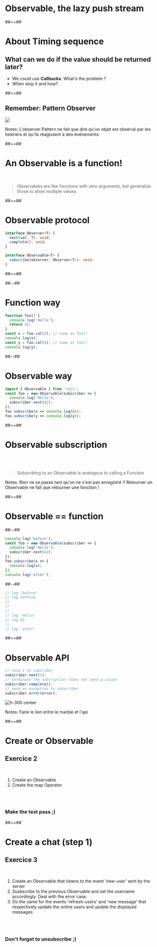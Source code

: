 <!-- .slide: class="transition bg-pink" -->

# Observable, the lazy push stream

##==##

# About Timing sequence

## What can we do if the value should be returned later?

- We could use **Callbacks**. What's the problem ?
- When stop it and how?

##==##

## Remember: Pattern Observer

<div class="full-center">
 <img src="./assets/images/Pattern-Observer.png">
</div>

Notes:
L'observer Pattern ne fait que dire qu'un objet est observé par les listeners et qu'ils réagissent à des événements

##==##

# An Observable is a function!

<br>

> Observables are like functions with zero arguments, but generalize those to allow multiple values

##==##

<!--  .slide: class="with-code consolas" -->

# Observable protocol

```typescript
interface Observer<T> {
  next(val: T): void;
  complete(): void;
}

interface Observable<T> {
  subscribe(observer: Observer<T>): void;
}
```

<!-- .element: class="big-code" -->

##==##

<!-- .slide: class="two-column-layout" -->

##--##

<!-- .slide: class="with-code consolas" -->

# Function way

```javascript
function foo() {
  console.log('Hello');
  return 42;
}
const x = foo.call(); // same as foo()
console.log(x);
const y = foo.call(); // same as foo()
console.log(y);
```

<!-- .element: class="big-code"-->

##--##

<!-- .slide: class="with-code consolas" -->

# Observable way

```javascript
import { Observable } from 'rxjs';
const foo = new Observable(subscriber => {
  console.log('Hello');
  subscriber.next(42);
});
foo.subscribe(x => console.log(x));
foo.subscribe(y => console.log(y));
```

<!-- .element: class="big-code"-->

##==##

# Observable subscription

<br><br>

> Subscribing to an Observable is analogous to calling a Function

Notes:
Rien ne se passe tant qu'on ne s'est pas enregistré !!
Retourner un Observable ne fait que retourner une fonction !

##==##

# Observable == function

<!-- .slide:  class="two-column-layout" -->

##--##

<!-- .slide: class="with-code consolas" -->

```javascript
console.log('before');
const foo = new Observable(subscriber => {
  console.log('Hello');
  subscriber.next(42);
});
foo.subscribe(x => {
  console.log(x);
});
console.log('after');
```

<!-- .element: class="big-code" -->

##--##

<!-- .slide: class="with-code consolas" -->

```javascript
// log "before"
// log nothing
//
//
//
// log 'Hello'
// log 42
//
// log 'after'
```

<!-- .element: class="big-code" -->

##==##

<!-- .slide: class="with-code consolas" -->

# Observable API

```javascript
// send 1 to subcriber
subscriber.next(1);
// terminate the subcription (does not send a value)
subscriber.complete();
// send an exception to subscriber
subscriber.error(error);
```

<!-- .element: class="big-code block" -->

![h-300 center](./assets/images/Stream-explanation.png)

Notes:
Faire le lien entre le marble et l'api

##==##

<!-- .slide: class="exercice" -->

# Create or Observable

## Exercice 2

<br>

1. Create an Observable
2. Create the map Operator
<br>
<br>

### Make the test pass ;)

##==##

<!-- .slide: class="exercice" -->

# Create a chat (step 1)

## Exercice 3

<br>

1. Create an Observable that listens to the event 'new-user' sent by the server
2. Susbscribe to the previous Observable and set the username accordingly. Deal with the error case.
3. Do the same for the events 'refresh-users' and 'new message' that respectively update the online users and update the displayed messages
<br>
<br>

### Don't forget to unsubscribe ;)
